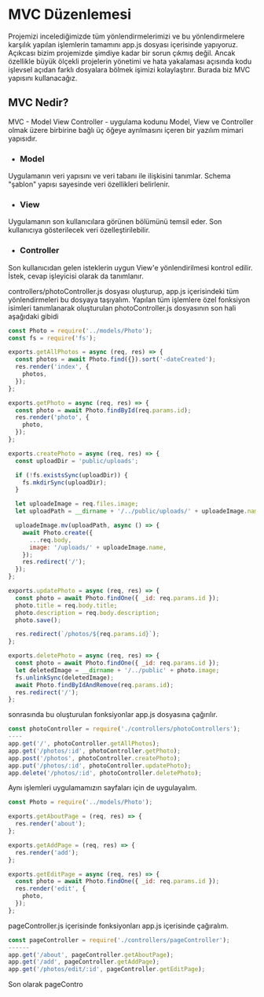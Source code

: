 MVC Düzenlemesi
======

Projemizi incelediğimizde tüm yönlendirmelerimizi ve bu yönlendirmelere karşılık yapılan işlemlerin tamamını app.js dosyası içerisinde yapıyoruz. Açıkcası 
bizim projemizde şimdiye kadar bir sorun çıkmış değil. Ancak özellikle büyük ölçekli projelerin yönetimi ve hata yakalaması açısında kodu işlevsel 
açıdan farklı dosyalara bölmek işimizi kolaylaştırır. Burada biz MVC yapısını kullanacağız.

## MVC Nedir?
MVC - Model View Controller - uygulama kodunu Model, View ve Controller olmak üzere birbirine bağlı üç öğeye ayrılmasını içeren bir yazılım mimari yapısıdır.
- ### Model
Uygulamanın veri yapısını ve veri tabanı ile ilişkisini tanımlar. Schema "şablon" yapısı sayesinde veri özellikleri belirlenir.
- ### View
Uygulamanın son kullanıcılara görünen bölümünü temsil eder. Son kullanıcıya gösterilecek veri özelleştirilebilir.
- ### Controller
Son kullanıcıdan gelen isteklerin uygun View'e yönlendirilmesi kontrol edilir. İstek, cevap işleyicisi olarak da tanımlanır.

controllers/photoController.js dosyası oluşturup, app.js içerisindeki tüm yönlendirmeleri bu dosyaya taşıyalım. Yapılan tüm işlemlere özel fonksiyon 
isimleri tanımlanarak oluşturulan photoController.js dosyasının son hali aşağıdaki gibidi

```javascript
const Photo = require('../models/Photo');
const fs = require('fs');

exports.getAllPhotos = async (req, res) => {
  const photos = await Photo.find({}).sort('-dateCreated');
  res.render('index', {
    photos,
  });
};

exports.getPhoto = async (req, res) => {
  const photo = await Photo.findById(req.params.id);
  res.render('photo', {
    photo,
  });
};

exports.createPhoto = async (req, res) => {
  const uploadDir = 'public/uploads';

  if (!fs.existsSync(uploadDir)) {
    fs.mkdirSync(uploadDir);
  }

  let uploadeImage = req.files.image;
  let uploadPath = __dirname + '/../public/uploads/' + uploadeImage.name;

  uploadeImage.mv(uploadPath, async () => {
    await Photo.create({
      ...req.body,
      image: '/uploads/' + uploadeImage.name,
    });
    res.redirect('/');
  });
};

exports.updatePhoto = async (req, res) => {
  const photo = await Photo.findOne({ _id: req.params.id });
  photo.title = req.body.title;
  photo.description = req.body.description;
  photo.save();

  res.redirect(`/photos/${req.params.id}`);
};

exports.deletePhoto = async (req, res) => {
  const photo = await Photo.findOne({ _id: req.params.id });
  let deletedImage = __dirname + '/../public' + photo.image;
  fs.unlinkSync(deletedImage);
  await Photo.findByIdAndRemove(req.params.id);
  res.redirect('/');
};
```

sonrasında bu oluşturulan fonksiyonlar app.js dosyasına çağırılır.
```javascript
const photoController = require('./controllers/photoControllers');
----
app.get('/', photoController.getAllPhotos);
app.get('/photos/:id', photoController.getPhoto);
app.post('/photos', photoController.createPhoto);
app.put('/photos/:id', photoController.updatePhoto);
app.delete('/photos/:id', photoController.deletePhoto);
```

Aynı işlemleri uygulamamızın sayfaları için de uygulayalım.
```javascript
const Photo = require('../models/Photo');

exports.getAboutPage = (req, res) => {
  res.render('about');
};

exports.getAddPage = (req, res) => {
  res.render('add');
};

exports.getEditPage = async (req, res) => {
  const photo = await Photo.findOne({ _id: req.params.id });
  res.render('edit', {
    photo,
  });
};
```
pageController.js içerisinde fonksiyonları app.js içerisinde çağıralım.

```javascript
const pageController = require('./controllers/pageController');
------
app.get('/about', pageController.getAboutPage);
app.get('/add', pageController.getAddPage);
app.get('/photos/edit/:id', pageController.getEditPage);
```

Son olarak pageContro
